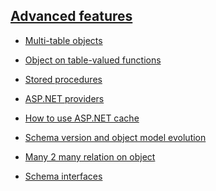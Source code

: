## [Advanced features](Advanced-features)
* [Multi-table objects](Multi-table-objects)
* [Object on table-valued functions](Object-on-table-valued-functions)
* [Stored procedures](Stored-procedures)
* [ASP.NET providers](ASP.NET-providers)
* [How to use ASP.NET cache](How-to-use-ASP.NET-cache)
* [Schema version and object model evolution](Schema-version-and-object-model-evolution)
* [Many 2 many relation on object](Many-2-many-relation-on-object)
* [Schema interfaces](Schema-interfaces)